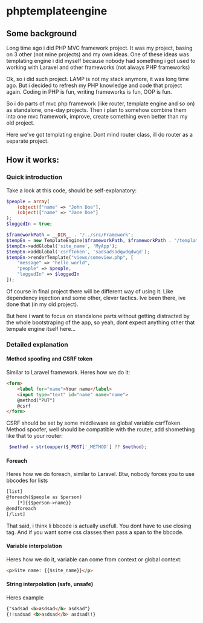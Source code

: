 # phptemplateengine

## Some background
Long time ago i did PHP MVC framework project. It was my project, basing on 3 other (not mine projects) and my own ideas. One of these ideas was templating engine i did myself because nobody had something i got used to working with Laravel and other frameworks (not always PHP frameworks)  

Ok, so i did such project. LAMP is not my stack anymore, it was long time ago. But i decided to refresh my PHP knowledge and code that project again. Coding in PHP is fun, writing frameworks is fun, OOP is fun.  

So i do parts of mvc php framework (like router, template engine and so on) as standalone, one-day projects. Then i plan to somehow combine them into one mvc framework, improve, create something even better than my old project.  

Here we've got templating engine. Dont mind router class, ill do router as a separate project. 

## How it works:

### Quick introduction
Take a look at this code, should be self-explanatory:
```php
$people = array(
    (object)["name" => "John Doe"],
    (object)["name" => "Jane Doe"]
);
$loggedIn = true;

$frameworkPath = __DIR__ . "/../src/Framework";
$tempEn = new TemplateEngine($frameworkPath, $frameworkPath . "/templatepatterns.php");
$tempEn->addGlobal('site_name', 'MyApp');
$tempEn->addGlobal('csrfToken', 'sadsadsadqwdqdwqd');
$tempEn->renderTemplate("views/someview.php", [
    "message" => "hello world", 
    "people" => $people, 
    "loggedIn" => $loggedIn
]);
```
Of course in final project there will be different way of using it. Like dependency injection and some other, clever tactics. Ive been there, ive done that (in my old project).  

But here i want to focus on standalone parts without getting distracted by the whole bootstraping of the app, so yeah, dont expect anything other that tempale engine itself here...

### Detailed explanation
#### Method spoofing and CSRF token
Similar to Laravel framework. Heres how we do it:
```html
<form>
    <label for="name">Your name</label>
    <input type="text" id="name" name="name">
    @method("PUT")
    @csrf
</form>
```
CSRF should be set by some middleware as global variable csrfToken. Method spoofer, well should be compatible with the router,
add shomething like that to your router:
```php
 $method = strtoupper($_POST['_METHOD'] ?? $method);
```

#### Foreach
Heres how we do foreach, similar to Laravel. Btw, nobody forces you to use bbcodes for lists
```html
[list]
@foreach($people as $person)
    [*]{{$person->name}}
@endforeach
[/list]
```
That said, i think li bbcode is actually usefull. You dont have to use closing tag. And if you want some css classes then pass a span to the bbcode.
#### Variable interpolation
Heres how we do it, variable can come from context or global context:
```html
<p>Site name: {{$site_name}}</p>
```
#### String interpolation (safe, unsafe)
Heres example
```html
{"sadsad <b>asdsad</b> asdsad"}
{!!sadsad <b>asdsad</b> asdsad!!}
```
